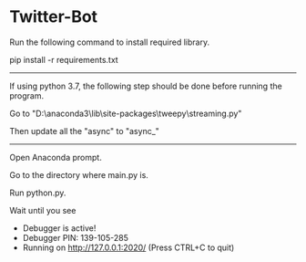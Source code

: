 # Twitter-Bot
Run the following command to install required library.

pip install -r requirements.txt 


**********************************


If using python 3.7, the following step should be done before running the program.

Go to "D:\anaconda3\lib\site-packages\tweepy\streaming.py"

Then update all the "async" to "async_"


**********************************


Open Anaconda prompt. 

Go to the directory where main.py is. 

Run python.py.

Wait until you see

* Debugger is active!
* Debugger PIN: 139-105-285
* Running on http://127.0.0.1:2020/ (Press CTRL+C to quit)

